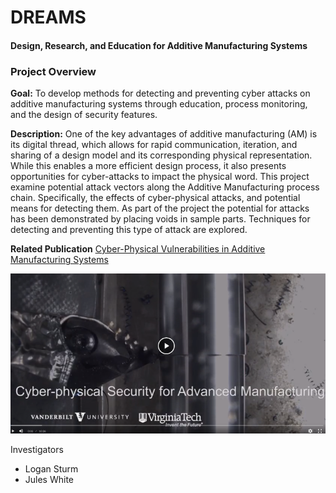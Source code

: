 # DREAMS
#### Design, Research, and Education for Additive Manufacturing Systems

### Project Overview
**Goal:**
To develop methods for detecting and preventing cyber attacks on additive manufacturing systems through education, process monitoring, and the design of security features.

**Description:**
One of the key advantages of additive manufacturing (AM) is its digital thread, which allows for rapid communication, iteration, and sharing of a design model and its corresponding physical representation. While this enables a more efficient design process, it also presents opportunities for cyber-attacks to impact the physical word. This project examine potential attack vectors along the Additive Manufacturing process chain. Specifically, the effects of cyber-physical attacks, and potential means for detecting them. As part of the project the potential for attacks has been demonstrated by placing voids in sample parts. Techniques for detecting and preventing this type of attack are explored.

**Related Publication**
[Cyber-Physical Vulnerabilities in Additive Manufacturing Systems](http://sffsymposium.engr.utexas.edu/sites/default/files/2014-075-Sturm.pdf)

[![Project Video](thumb.png)](https://vanderbilt.box.com/s/bpffxcdvgvgnc8mh52hak2qytgzqfkvi)


Investigators
 - Logan Sturm
 - Jules White
 

 
